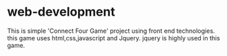 # web-development
This is simple 'Connect Four Game'  project using front end technologies. this game uses html,css,javascript and Jquery.
jquery is highly used in this game.
